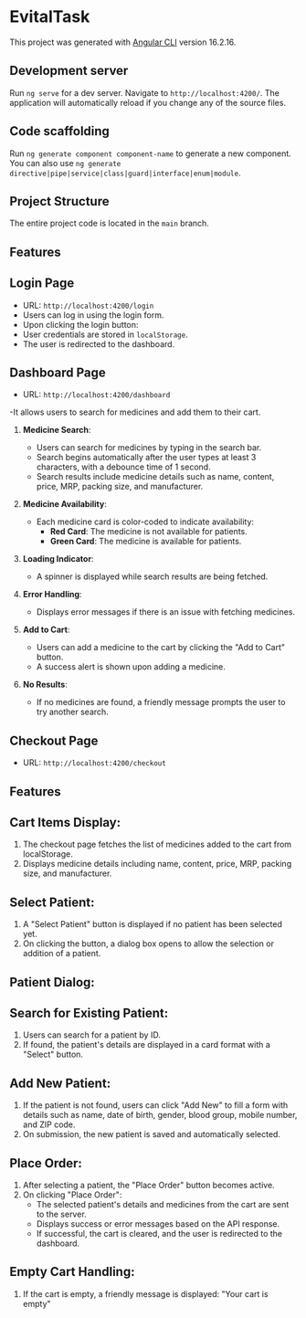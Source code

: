 # EvitalTask

This project was generated with [Angular CLI](https://github.com/angular/angular-cli) version 16.2.16.

## Development server

Run `ng serve` for a dev server. Navigate to `http://localhost:4200/`. The application will automatically reload if you change any of the source files.

## Code scaffolding

Run `ng generate component component-name` to generate a new component. You can also use `ng generate directive|pipe|service|class|guard|interface|enum|module`.

## Project Structure

The entire project code is located in the `main` branch.

## Features

## Login Page

- URL: `http://localhost:4200/login`
- Users can log in using the login form.
- Upon clicking the login button:
- User credentials are stored in `localStorage`.
- The user is redirected to the dashboard.

## Dashboard Page

- URL: `http://localhost:4200/dashboard`

-It allows users to search for medicines and add them to their cart.

1. **Medicine Search**:

   - Users can search for medicines by typing in the search bar.
   - Search begins automatically after the user types at least 3 characters, with a debounce time of 1 second.
   - Search results include medicine details such as name, content, price, MRP, packing size, and manufacturer.

2. **Medicine Availability**:

   - Each medicine card is color-coded to indicate availability:
     - **Red Card**: The medicine is not available for patients.
     - **Green Card**: The medicine is available for patients.

3. **Loading Indicator**:

   - A spinner is displayed while search results are being fetched.

4. **Error Handling**:

   - Displays error messages if there is an issue with fetching medicines.

5. **Add to Cart**:

   - Users can add a medicine to the cart by clicking the "Add to Cart" button.
   - A success alert is shown upon adding a medicine.

6. **No Results**:
   - If no medicines are found, a friendly message prompts the user to try another search.

## Checkout Page

- URL: `http://localhost:4200/checkout`

## Features

## Cart Items Display:

1.  The checkout page fetches the list of medicines added to the cart from localStorage.
2.  Displays medicine details including name, content, price, MRP, packing size, and manufacturer.

## Select Patient:

1. A "Select Patient" button is displayed if no patient has been selected yet.
2. On clicking the button, a dialog box opens to allow the selection or addition of a patient.

## Patient Dialog:

## Search for Existing Patient:

1. Users can search for a patient by ID.
2. If found, the patient's details are displayed in a card format with a "Select" button.

## Add New Patient:

1. If the patient is not found, users can click "Add New" to fill a form with details such as name, date of birth, gender, blood group, mobile number, and ZIP code.
2. On submission, the new patient is saved and automatically selected.

## Place Order:

1. After selecting a patient, the "Place Order" button becomes active.
2. On clicking "Place Order":
   - The selected patient's details and medicines from the cart are sent to the server.
   - Displays success or error messages based on the API response.
   - If successful, the cart is cleared, and the user is redirected to the dashboard.

## Empty Cart Handling:

1. If the cart is empty, a friendly message is displayed: "Your cart is empty"
